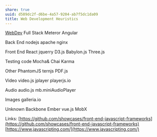 ```yaml
---
share: true
uuid: d589dc2f-d6be-4a57-9204-ab7f5dc1da09
title: Web Development Heuristics
---
```

[WebDev](../df7749a8-3943-4aa1-a2ef-e29b293c13d5)
Full Stack Meteror Angular

Back End nodejs apache nginx

Front End React jquerry D3.js Babylon.js Three.js

Testing code Mocha& Chai Karma

Other PhantomJS ternjs PDF.js

Video video.js jplayer playerjs.io

Audio audio.js mb.miniAudioPlayer

Images galleria.io

Unknown Backbone Ember vue.js MobX

Links: [https://github.com/showcases/front-end-javascript-frameworks](https://github.com/showcases/front-end-javascript-frameworks) [https://www.javascripting.com/](https://www.javascripting.com/)